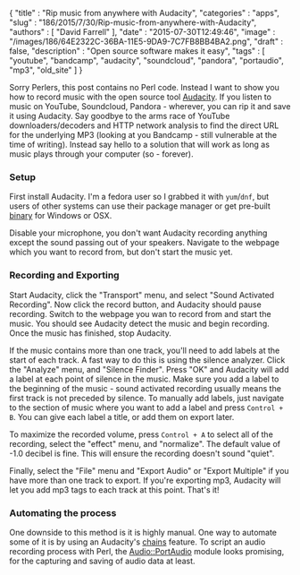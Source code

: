 {
   "title" : "Rip music from anywhere with Audacity",
   "categories" : "apps",
   "slug" : "186/2015/7/30/Rip-music-from-anywhere-with-Audacity",
   "authors" : [
      "David Farrell"
   ],
   "date" : "2015-07-30T12:49:46",
   "image" : "/images/186/64E2322C-36BA-11E5-9DA9-7C7FB8BB4BA2.png",
   "draft" : false,
   "description" : "Open source software makes it easy",
   "tags" : [
      "youtube",
      "bandcamp",
      "audacity",
      "soundcloud",
      "pandora",
      "portaudio",
      "mp3",
      "old_site"
   ]
}


Sorry Perlers, this post contains no Perl code. Instead I want to show you how to record music with the open source tool [Audacity](http://audacityteam.org/). If you listen to music on YouTube, Soundcloud, Pandora - wherever, you can rip it and save it using Audacity. Say goodbye to the arms race of YouTube downloaders/decoders and HTTP network analysis to find the direct URL for the underlying MP3 (looking at you Bandcamp - still vulnerable at the time of writing). Instead say hello to a solution that will work as long as music plays through your computer (so - forever).

### Setup

First install Audacity. I'm a fedora user so I grabbed it with `yum`/`dnf`, but users of other systems can use their package manager or get pre-built [binary](http://www.fosshub.com/Audacity.html/audacity-minsrc-2.1.1.tar.xz) for Windows or OSX.

Disable your microphone, you don't want Audacity recording anything except the sound passing out of your speakers. Navigate to the webpage which you want to record from, but don't start the music yet.

### Recording and Exporting

Start Audacity, click the "Transport" menu, and select "Sound Activated Recording". Now click the record button, and Audacity should pause recording. Switch to the webpage you wan to record from and start the music. You should see Audacity detect the music and begin recording. Once the music has finished, stop Audacity.

If the music contains more than one track, you'll need to add labels at the start of each track. A fast way to do this is using the silence analyzer. Click the "Analyze" menu, and "Silence Finder". Press "OK" and Audacity will add a label at each point of silence in the music. Make sure you add a label to the beginning of the music - sound activated recording usually means the first track is not preceded by silence. To manually add labels, just navigate to the section of music where you want to add a label and press `Control + B`. You can give each label a title, or add them on export later.

To maximize the recorded volume, press `Control + A` to select all of the recording, select the "effect" menu, and "normalize". The default value of -1.0 decibel is fine. This will ensure the recording doesn't sound "quiet".

Finally, select the "File" menu and "Export Audio" or "Export Multiple" if you have more than one track to export. If you're exporting mp3, Audacity will let you add mp3 tags to each track at this point. That's it!

### Automating the process

One downside to this method is it is highly manual. One way to automate some of it is by using an Audacity's [chains](http://manual.audacityteam.org/man/Chains_-_for_batch_processing_and_effects_automation) feature. To script an audio recording process with Perl, the [Audio::PortAudio](https://metacpan.org/pod/Audio::PortAudio) module looks promising, for the capturing and saving of audio data at least.
